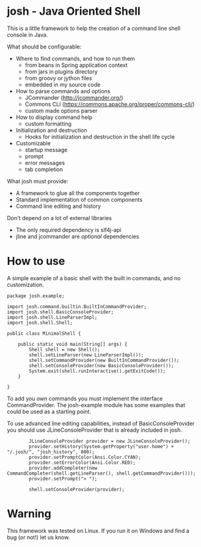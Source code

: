 
# josh - Java Oriented Shell

This is a little framework to help the creation of a command line shell console in Java.

What should be configurable:

* Where to find commands, and how to run them
    * from beans in Spring application context
    * from jars in plugins directory
    * from groovy or jython files
    * embedded in my source code
* How to parse commands and options
    * JCommander (http://jcommander.org/)
    * Commons CLI (https://commons.apache.org/proper/commons-cli/)
    * custom made options parser
* How to display command help
    * custom formatting
* Initialization and destruction
    * Hooks for initialization and destruction in the shell life cycle
* Customizable
    * startup message
    * prompt
    * error messages
    * tab completion

What josh must provide:

* A framework to glue all the components together
* Standard implementation of common components
* Command line editing and history

Don't depend on a lot of external libraries

* The only required dependency is slf4j-api
* jline and jcommander are _optional_ dependencies


# How to use

A simple example of a basic shell with the built in commands, and no customization.

```
package josh.example;

import josh.command.builtin.BuiltInCommandProvider;
import josh.shell.BasicConsoleProvider;
import josh.shell.LineParserImpl;
import josh.shell.Shell;

public class MinimalShell {

    public static void main(String[] args) {
        Shell shell = new Shell();
        shell.setLineParser(new LineParserImpl());
        shell.setCommandProvider(new BuiltInCommandProvider());
        shell.setConsoleProvider(new BasicConsoleProvider());
        System.exit(shell.runInteractive().getExitCode());
    }

}
```

To add you own commands you must implement the interface CommandProvider.
The josh-example module has some examples that could be used as a starting point.

To use advanced line editing capabilities, instead of BasicConsoleProvider you should use JLineConsoleProvider
that is already included in josh.

```
        JLineConsoleProvider provider = new JLineConsoleProvider();
        provider.setHistory(System.getProperty("user.home") + "/.josh/", "josh_history", 800);
        provider.setPromptColor(Ansi.Color.CYAN);
        provider.setErrorColor(Ansi.Color.RED);
        provider.addCompleter(new CommandCompleter(shell.getLineParser(), shell.getCommandProvider()));
        provider.setPrompt("> ");

        shell.setConsoleProvider(provider);
```

# Warning

This framework was tested on Linux. If you run it on Windows and find a bug (or not!) let us know.
